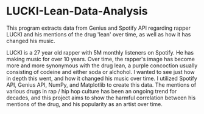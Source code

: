 # LUCKI-Lean-Data-Analysis
This program extracts data from Genius and Spotify API regarding rapper LUCKI and his mentions of the drug 'lean' over time, as well as  how it has changed his music.

LUCKI is a 27 year old rapper with 5M monthly listeners on Spotify. He has making music for over 10 years. Over time, the rapper's image has become more and more synonymous with the drug lean, a purple concoction usually consisting of codeine and either soda or alchohol. I wanted to see just how in depth this went, and how it changed his music over time. I utilized Spotify API, Genius API, NumPy, and Matplotlib to create this data. The mentions of various drugs in rap / hip hop culture has been an ongoing trend for decades, and this project aims to show the harmful correlation between his mentions of the drug, and his popularity as an artist over time.
